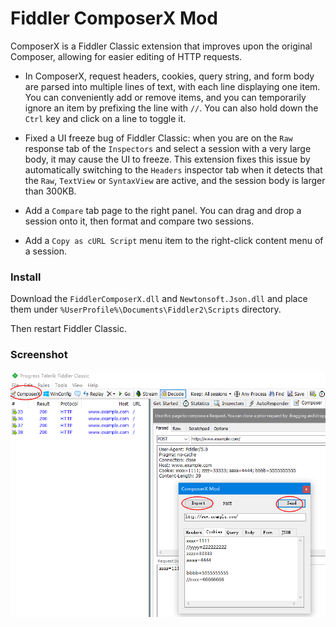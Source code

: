 # Fiddler ComposerX Mod

ComposerX is a Fiddler Classic extension that improves upon the original Composer, allowing for easier editing of HTTP requests.

* In ComposerX, request headers, cookies, query string, and form body are parsed into multiple lines of text, with each line displaying one item. You can conveniently add or remove items, and you can temporarily ignore an item by prefixing the line with `//`. You can also hold down the `Ctrl` key and click on a line to toggle it.

* Fixed a UI freeze bug of Fiddler Classic: when you are on the `Raw` response tab of the `Inspectors` and select a session with a very large body, it may cause the UI to freeze.
This extension fixes this issue by automatically switching to the `Headers` inspector tab when it detects that the `Raw`, `TextView` or `SyntaxView` are active, and the session body is larger than 300KB.

* Add a `Compare` tab page to the right panel. You can drag and drop a session onto it, then format and compare two sessions.

* Add a `Copy as cURL Script` menu item to the right-click content menu of a session.

### Install

Download the `FiddlerComposerX.dll` and `Newtonsoft.Json.dll` and place them under `%UserProfile%\Documents\Fiddler2\Scripts` directory.

Then restart Fiddler Classic.

### Screenshot
![ComposerX](./screenshot.png)

